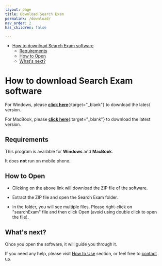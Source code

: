```yaml
---
layout: page
title: Download Search Exam
permalink: /download/
nav_order: 2
has_children: false

---
```

- [How to download Search Exam software](#how-to-download-search-exam-software)
  - [Requirements](#requirements)
  - [How to Open](#how-to-open)
  - [What's next?](#whats-next)

# How to download Search Exam software

For Windows, please [**click here**](https://www.dropbox.com/s/73qysszipm9yuzm/searchExam_Windows.zip?dl=1){:target="_blank"} to download the latest version.

For MacBook, please [**click here**](https://www.dropbox.com/s/0fu0vcfz2lbnck0/searchExam_Mac.zip?dl=1){:target="_blank"} to download the latest version.
<!-- Please [**click here**](https://drive.google.com/uc?export=download&id=1GUu9abDSaOvm8OZMyDi0Nd0rEXoaB9TB){:target="_blank"} to download the latest version. -->

<!-- - If you see any warning for large size, click 'Download Anyway' button. -->
<!-- - If you see Error 404, please check back later after few minutes. -->

<!-- Please note that this page is the only reliable and genuine source of downloading Search Exam. We do not share download links on social media or any other medium. Anyone who is interested to download Search Exam must do so by clicking the above link. -->

<!-- For Macbook, please [click here](). -->

## Requirements
This program is available for **Windows** and **MacBook**. 

It does **not** run on mobile phone.

## How to Open

- Clicking on the above link will download the ZIP file of the software.

- Extract the ZIP file and open the Search Exam folder.

- In the folder, you will see multiple files. Please right-click on "searchExam" file and then click Open (avoid using double click to open the file).

## What's next?

Once you open the software, it will guide you through it. 

If you need any help, please visit [How to Use](../tutorial) section, or feel free to [contact us](../contact/).